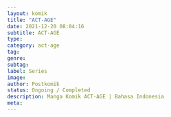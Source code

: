 ```yaml
---
layout: komik
title: "ACT-AGE"
date: 2021-12-20 08:04:16
subtitle: ACT-AGE
type: 
category: act-age
tag: 
genre: 
subtag: 
label: Series
image: 
author: Postkomik
status: Ongoing / Completed
description: Manga Komik ACT-AGE | Bahasa Indonesia
meta: 
---
```

